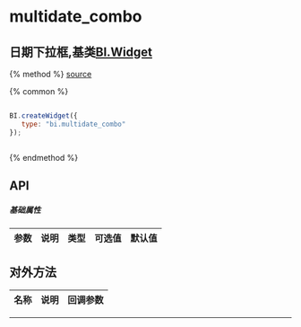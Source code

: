 # multidate_combo

## 日期下拉框,基类[BI.Widget](/core/widget.md)

{% method %}
[source](https://jsfiddle.net/fineui/dutd5534/)

{% common %}
```javascript

BI.createWidget({
   type: "bi.multidate_combo"
});



```

{% endmethod %}

## API
##### 基础属性
| 参数    | 说明           | 类型  | 可选值 | 默认值
| :------ |:-------------  | :-----| :----|:----



## 对外方法
| 名称     | 说明                           |  回调参数
| :------ |:-------------                  | :-----



---